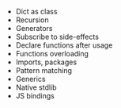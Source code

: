 * Dict as class
* Recursion
* Generators
* Subscribe to side-effects
* Declare functions after usage
* Functions overloading
* Imports, packages
* Pattern matching
* Generics
* Native stdlib
* JS bindings
